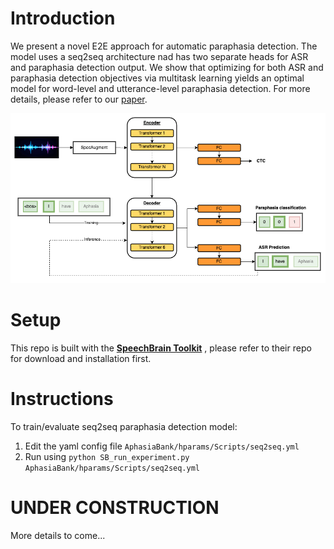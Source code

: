 # Introduction
We present a novel E2E approach for automatic paraphasia detection. The model uses a seq2seq architecture nad has two separate heads for ASR and paraphasia detection output. We show that optimizing for both ASR and paraphasia detection objectives via multitask learning yields an optimal model for word-level and utterance-level paraphasia detection. For more details, please refer to our [paper](https://arxiv.org/abs/2312.10518).

![](media/model_arch.png)



# Setup
This repo is built with the **[SpeechBrain Toolkit](https://github.com/speechbrain/speechbrain)** , please refer to their repo for download and installation first.


# Instructions
To train/evaluate seq2seq paraphasia detection model:
1. Edit the yaml config file `AphasiaBank/hparams/Scripts/seq2seq.yml`
2. Run using `python SB_run_experiment.py AphasiaBank/hparams/Scripts/seq2seq.yml`


# UNDER CONSTRUCTION
More details to come...


